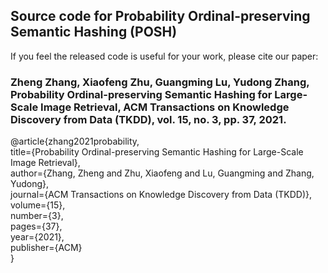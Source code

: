 ## Source code for Probability Ordinal-preserving Semantic Hashing (POSH)
If you feel the released code is useful for your work, please cite our paper:
### Zheng Zhang, Xiaofeng Zhu, Guangming Lu, Yudong Zhang, Probability Ordinal-preserving Semantic Hashing for Large-Scale Image Retrieval, ACM Transactions on Knowledge Discovery from Data (TKDD), vol. 15, no. 3, pp. 37, 2021.

@article{zhang2021probability,  
  title={Probability Ordinal-preserving Semantic Hashing for Large-Scale Image Retrieval},  
  author={Zhang, Zheng and Zhu, Xiaofeng and Lu, Guangming and Zhang, Yudong},  
  journal={ACM Transactions on Knowledge Discovery from Data (TKDD)},  
  volume={15},  
  number={3},  
  pages={37},  
  year={2021},  
  publisher={ACM}  
}
